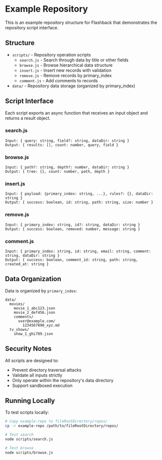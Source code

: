 # Example Repository

This is an example repository structure for Flashback that demonstrates the repository script interface.

## Structure

- `scripts/` - Repository operation scripts
  - `search.js` - Search through data by title or other fields
  - `browse.js` - Browse hierarchical data structure
  - `insert.js` - Insert new records with validation
  - `remove.js` - Remove records by primary_index
  - `comment.js` - Add comments to records
- `data/` - Repository data storage (organized by primary_index)

## Script Interface

Each script exports an async function that receives an input object and returns a result object.

### search.js
```
Input: { query: string, field?: string, dataDir: string }
Output: { results: [], count: number, query, field }
```

### browse.js
```
Input: { path?: string, depth?: number, dataDir: string }
Output: { tree: {}, count: number, path, depth }
```

### insert.js
```
Input: { payload: {primary_index: string, ...}, rules?: {}, dataDir: string }
Output: { success: boolean, id: string, path: string, size: number }
```

### remove.js
```
Input: { primary_index: string, id?: string, dataDir: string }
Output: { success: boolean, removed: number, message: string }
```

### comment.js
```
Input: { primary_index: string, id: string, email: string, comment: string, dataDir: string }
Output: { success: boolean, comment_id: string, path: string, created_at: string }
```

## Data Organization

Data is organized by `primary_index`:

```
data/
  movies/
    movie_1_abc123.json
    movie_2_def456.json
    comments/
      user@example.com/
        1234567890_xyz.md
  tv_shows/
    show_1_ghi789.json
```

## Security Notes

All scripts are designed to:
- Prevent directory traversal attacks
- Validate all inputs strictly
- Only operate within the repository's data directory
- Support sandboxed execution

## Running Locally

To test scripts locally:

```bash
# Copy example-repo to fileRootDirectory/repos/
cp -r example-repo /path/to/fileRootDirectory/repos/

# Test search
node scripts/search.js

# Test browse
node scripts/browse.js
```

